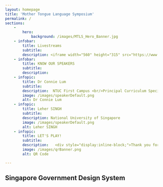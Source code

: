 ```yaml
---
layout: homepage
title: 'Mother Tongue Language Symposium'
permalink: /
sections:
    -
        hero:
            background: /images/MTLS_Hero_Banner.jpg
    - infobar:
        title: Livestreams
        subtitle: 
        description: <iframe width="560" height="315" src="https://www.youtube.com/embed/SlPhMPnQ58k" frameborder="0" allow="accelerometer; autoplay; encrypted-media; gyroscope; picture-in-picture" allowfullscreen></iframe>
    - infobar:
        title: KNOW OUR SPEAKERS
        subtitle: 
        description:
    - infopic:
        title: Dr Connie Lum 
        subtitle: 
        description:  NTUC First Campus <br/>Principal Curriculum Specialist
        image: /images/speakerDefault.png
        alt: Dr Connie Lum
    - infopic:
        title: Leher SINGH
        subtitle: 
        description: National University of Singapore
        image: /images/speakerDefault.png
        alt: Leher SINGH
    - infopic:
        title: LET'S PLAY!
        subtitle: 
        description:   <div style="display:inline-block;">Thank you for your interest in joining the SG MTLS! If you have signed up, you will be invited to join our outreach channels to receive the latest updates. </div>
        image: /images/qrBanner.png
        alt: QR Code

---
```

<section>
    <div class="sgds-container">
        <div class="content">
            <div class="row">
                <div>
                    <h1 class="has-text-weight-black">
                        Singapore Government Design System
                    </h1>
                </div>
            </div>
        </div>
    </div>
</section>


<!-- Type your notification here - the notification bar will not appear if this is empty. For other changes, refer to _data/homepage.yml to edit the homepage -->

